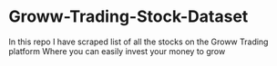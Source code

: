 # Groww-Trading-Stock-Dataset
In this repo I have scraped list of all the stocks on the Groww Trading platform Where you can easily invest your money to grow
